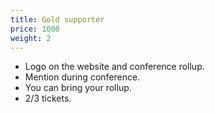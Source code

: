 ```yaml
---
title: Gold supporter
price: 1000
weight: 2
---
```


*   Logo on the website and conference rollup.
*   Mention during conference.
*   You can bring your rollup.
*   2/3 tickets.
